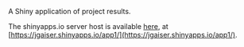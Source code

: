 A Shiny application of project results.

The shinyapps.io server host is available [here](https://jgaiser.shinyapps.io/app1/), at [https://jgaiser.shinyapps.io/app1/](https://jgaiser.shinyapps.io/app1/).